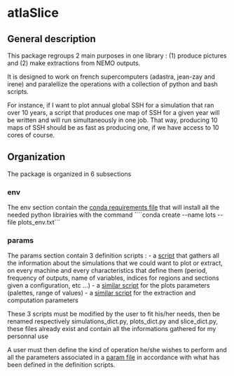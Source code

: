 # atlaSlice

## General description

This package regroups 2 main purposes in one library : (1) produce pictures and (2) make extractions from NEMO outputs.

It is designed to work on french supercomputers (adastra, jean-zay and irene) and paralellize the operations with a collection of python and bash scripts.

For instance, if I want to plot annual global SSH for a simulation that ran over 10 years, a script that produces one map of SSH for a given year will be written and will run simultaneously in one job. That way, producing 10 maps of SSH should be as fast as producing one, if we have access to 10 cores of course.

## Organization

The package is organized in 6 subsections

### env
The env section contain the [conda requirements file](env/plots_env.txt) that will install all the needed python librairies with the command ````conda create --name lots --file plots_env.txt```

### params 
The params section contain 3 definition scripts : 
     - a [script](params/template_simulations_dict.py) that gathers all the information about the simulations that we could want to plot or extract, on every machine and every characteristics that define them (period, frequency of outputs, name of variables, indices for regions and sections given a configuration, etc ...) 
     - a [similar script](params/template_plots_dict.py) for the plots parameters (palettes, range of values)
     - a [similar script](params/template_slice_dict.py) for the extraction and computation parameters 

These 3 scripts must be modified by the user to fit his/her needs, then be renamed respectively simulations_dict.py, plots_dict.py and slice_dict.py, these files already exist and contain all the informations gathered for my personnal use 

A user must then define the kind of operation he/she wishes to perform and all the parameters associated in a [param file](params/example_plot_definitions.py) in accordance with what has been defined in the definition scripts.


